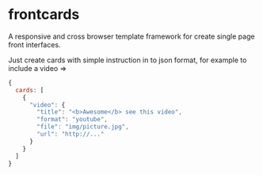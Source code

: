 # frontcards
A responsive and cross browser template framework for create single page front interfaces.

Just create cards with simple instruction  in to json format, for example to include a video => 

```javascript
{
  cards: [
    {
      "video": {
        "title": "<b>Awesome</b> see this video",
        "format": "youtube",
        "file": "img/picture.jpg",
        "url": "http://..."
      }
    }
  ]
}
```

